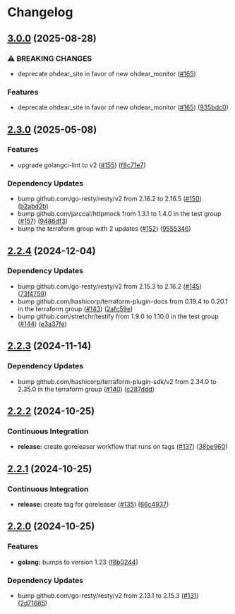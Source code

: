 # Changelog

## [3.0.0](https://github.com/articulate/terraform-provider-ohdear/compare/v2.3.0...v3.0.0) (2025-08-28)


### ⚠ BREAKING CHANGES

* deprecate ohdear_site in favor of new ohdear_monitor ([#165](https://github.com/articulate/terraform-provider-ohdear/issues/165))

### Features

* deprecate ohdear_site in favor of new ohdear_monitor ([#165](https://github.com/articulate/terraform-provider-ohdear/issues/165)) ([935bdc0](https://github.com/articulate/terraform-provider-ohdear/commit/935bdc0b1f351de92156edc971e3fb5407cb5794))

## [2.3.0](https://github.com/articulate/terraform-provider-ohdear/compare/v2.2.4...v2.3.0) (2025-05-08)


### Features

* upgrade golangci-lint to v2 ([#155](https://github.com/articulate/terraform-provider-ohdear/issues/155)) ([f8c71e7](https://github.com/articulate/terraform-provider-ohdear/commit/f8c71e7465bd6e7c8b33ae80e02af2c38b40d8c2))


### Dependency Updates

* bump github.com/go-resty/resty/v2 from 2.16.2 to 2.16.5 ([#150](https://github.com/articulate/terraform-provider-ohdear/issues/150)) ([b2abd2b](https://github.com/articulate/terraform-provider-ohdear/commit/b2abd2b8a5f752e95ed5a6ad8191f0bebfa2182a))
* bump github.com/jarcoal/httpmock from 1.3.1 to 1.4.0 in the test group ([#157](https://github.com/articulate/terraform-provider-ohdear/issues/157)) ([9486df3](https://github.com/articulate/terraform-provider-ohdear/commit/9486df35bf2eea4e504ed04950c610ae1d90dc1b))
* bump the terraform group with 2 updates ([#152](https://github.com/articulate/terraform-provider-ohdear/issues/152)) ([9555346](https://github.com/articulate/terraform-provider-ohdear/commit/9555346de8d58320f75fd5440255edad880d3a41))

## [2.2.4](https://github.com/articulate/terraform-provider-ohdear/compare/v2.2.3...v2.2.4) (2024-12-04)


### Dependency Updates

* bump github.com/go-resty/resty/v2 from 2.15.3 to 2.16.2 ([#145](https://github.com/articulate/terraform-provider-ohdear/issues/145)) ([73f4759](https://github.com/articulate/terraform-provider-ohdear/commit/73f4759f6972662f1ce9765df2e55dcf4cb15f0e))
* bump github.com/hashicorp/terraform-plugin-docs from 0.19.4 to 0.20.1 in the terraform group ([#143](https://github.com/articulate/terraform-provider-ohdear/issues/143)) ([2afc59e](https://github.com/articulate/terraform-provider-ohdear/commit/2afc59ee8d35d0be52a4e747b4cc0393cb63e324))
* bump github.com/stretchr/testify from 1.9.0 to 1.10.0 in the test group ([#144](https://github.com/articulate/terraform-provider-ohdear/issues/144)) ([e3a37fe](https://github.com/articulate/terraform-provider-ohdear/commit/e3a37fee61efae433d33aaadee54b8e7ec2f86bd))

## [2.2.3](https://github.com/articulate/terraform-provider-ohdear/compare/v2.2.2...v2.2.3) (2024-11-14)


### Dependency Updates

* bump github.com/hashicorp/terraform-plugin-sdk/v2 from 2.34.0 to 2.35.0 in the terraform group ([#140](https://github.com/articulate/terraform-provider-ohdear/issues/140)) ([c287ddd](https://github.com/articulate/terraform-provider-ohdear/commit/c287dddfda55c98c0907c819579a6d85ca640634))

## [2.2.2](https://github.com/articulate/terraform-provider-ohdear/compare/v2.2.1...v2.2.2) (2024-10-25)


### Continuous Integration

* **release:** create goreleaser workflow that runs on tags ([#137](https://github.com/articulate/terraform-provider-ohdear/issues/137)) ([38be960](https://github.com/articulate/terraform-provider-ohdear/commit/38be96010719ad3e1a220e6456171ce86d8798ae))

## [2.2.1](https://github.com/articulate/terraform-provider-ohdear/compare/v2.2.0...v2.2.1) (2024-10-25)


### Continuous Integration

* **release:** create tag for goreleaser ([#135](https://github.com/articulate/terraform-provider-ohdear/issues/135)) ([66c4937](https://github.com/articulate/terraform-provider-ohdear/commit/66c493735fa86d71be5e23f7c73d1798adbb5579))

## [2.2.0](https://github.com/articulate/terraform-provider-ohdear/compare/v2.1.13...v2.2.0) (2024-10-25)


### Features

* **golang:** bumps to version 1.23 ([f8b0244](https://github.com/articulate/terraform-provider-ohdear/commit/f8b0244ba83492e74ff2b4bb232cacf0f8bcbfdc))


### Dependency Updates

* bump github.com/go-resty/resty/v2 from 2.13.1 to 2.15.3 ([#131](https://github.com/articulate/terraform-provider-ohdear/issues/131)) ([2d71685](https://github.com/articulate/terraform-provider-ohdear/commit/2d716850f8742e7bf2205f99e54633c96bfb97c0))
